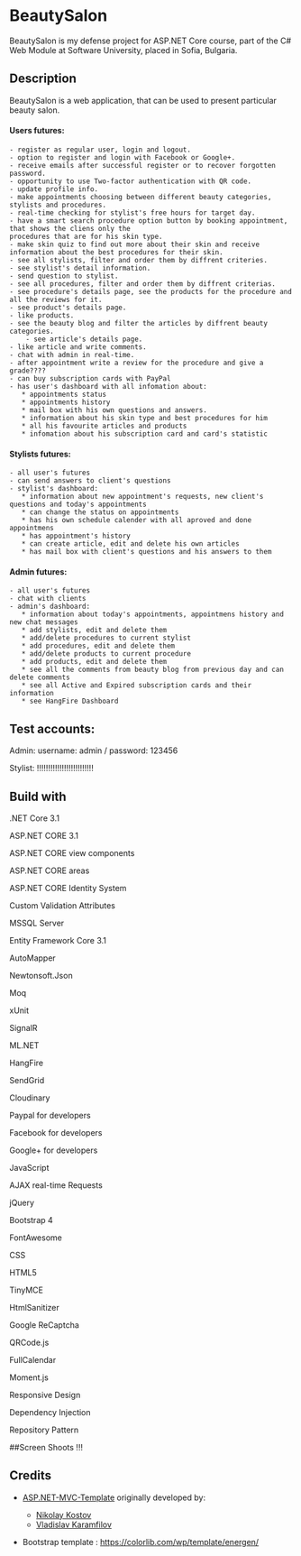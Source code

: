 # BeautySalon
BeautySalon is my defense project for ASP.NET Core course, part of the C# Web Module at Software University, placed in Sofia, Bulgaria.

## Description
BeautySalon is a web application, that can be used to present particular beauty salon.

#### Users futures:
	- register as regular user, login and logout.
	- option to register and login with Facebook or Google+.
	- receive emails after successful register or to recover forgotten password.
	- opportunity to use Two-factor authentication with QR code.
	- update profile info.
	- make appointments choosing between different beauty categories, stylists and procedures.
	- real-time checking for stylist's free hours for target day.
	- have a smart search procedure option button by booking appointment, that shows the cliens only the 
    procedures that are for his skin type.
	- make skin quiz to find out more about their skin and receive information about the best procedures for their skin.
	- see all stylists, filter and order them by diffrent criteries.
	- see stylist's detail information.
	- send question to stylist.
	- see all procedures, filter and order them by diffrent criterias.
	- see procedure's details page, see the products for the procedure and all the reviews for it.
	- see product's details page.
	- like products.
	- see the beauty blog and filter the articles by diffrent beauty categories.
        - see article's details page.
	- like article and write comments.
	- chat with admin in real-time.
	- after appointment write a review for the procedure and give a grade????
	- can buy subscription cards with PayPal
	- has user's dashboard with all infomation about: 
	   * appointments status
	   * appointments history
	   * mail box with his own questions and answers.
	   * information about his skin type and best procedures for him
	   * all his favourite articles and products
	   * infomation about his subscription card and card's statistic

#### Stylists futures:
	- all user's futures
	- can send answers to client's questions
	- stylist's dashboard: 
	   * information about new appointment's requests, new client's questions and today's appointments
	   * can change the status on appointments
	   * has his own schedule calender with all aproved and done appointmens
	   * has appointment's history
	   * can create article, edit and delete his own articles
	   * has mail box with client's questions and his answers to them
	   
#### Admin futures:
	- all user's futures
	- chat with clients
	- admin's dashboard: 
	   * information about today's appointments, appointmens history and new chat messages
	   * add stylists, edit and delete them
	   * add/delete procedures to current stylist
	   * add procedures, edit and delete them
	   * add/delete products to current procedure
	   * add products, edit and delete them
	   * see all the comments from beauty blog from previous day and can delete comments
	   * see all Active and Expired subscription cards and their information
	   * see HangFire Dashboard
	   
## Test accounts:

Admin: username: admin / password: 123456

Stylist: !!!!!!!!!!!!!!!!!!!!!!!!!

## Build with

.NET Core 3.1

ASP.NET CORE 3.1

ASP.NET CORE view components 

ASP.NET CORE areas

ASP.NET CORE Identity System

Custom Validation Attributes

MSSQL Server 

Entity Framework Core 3.1

AutoMapper

Newtonsoft.Json

Moq

xUnit

SignalR

ML.NET

HangFire 

SendGrid 

Cloudinary 

Paypal for developers

Facebook for developers 

Google+ for developers 

JavaScript

AJAX real-time Requests 

jQuery

Bootstrap 4

FontAwesome

CSS

HTML5

TinyMCE

HtmlSanitizer

Google ReCaptcha

QRCode.js

FullCalendar

Moment.js



Responsive Design

Dependency Injection

Repository Pattern


##Screen Shoots
!!!


## Credits

- [ASP.NET-MVC-Template](https://github.com/NikolayIT/ASP.NET-Core-Template) originally developed by:
   * [Nikolay Kostov](https://github.com/NikolayIT)
   * [Vladislav Karamfilov](https://github.com/vladislav-karamfilov)

- Bootstrap template : https://colorlib.com/wp/template/energen/
